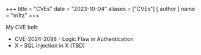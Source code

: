 +++
title = "CVEs"
date = "2023-10-04"
aliases = ["CVEs"]
[ author ]
  name = "m1tz"
+++

My CVE belt:
- CVE-2024-2098 - Logic Flaw in Authentication
- X - SQL Injection in X (TBD)